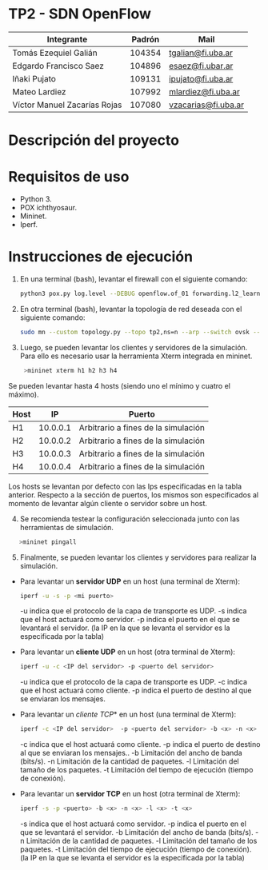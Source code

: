 
# TP2 - SDN OpenFlow

| Integrante                   | Padrón | Mail                |
|------------------------------|--------|---------------------|
| Tomás Ezequiel Galián        | 104354 | tgalian@fi.uba.ar   |
| Edgardo Francisco Saez       | 104896 | esaez@fi.ubar.ar    |
| Iñaki Pujato                 | 109131 | ipujato@fi.uba.ar   |
| Mateo Lardiez                | 107992 | mlardiez@fi.uba.ar  |
| Víctor Manuel Zacarías Rojas | 107080 | vzacarias@fi.uba.ar |


# Descripción del proyecto


# Requisitos de uso
 
- Python 3.
- POX ichthyosaur.
- Mininet.
- Iperf. 

# Instrucciones de ejecución

 1. En una terminal (bash), levantar el firewall con el siguiente comando:
    ```bash
    python3 pox.py log.level --DEBUG openflow.of_01 forwarding.l2_learning firewall
    ```
    
2. En otra terminal (bash), levantar la topología de red deseada con el siguiente comando:
    ```bash
    sudo mn --custom topology.py --topo tp2,ns=n --arp --switch ovsk --controller remote
   ```

3. Luego, se pueden levantar los clientes y servidores de la simulación. Para ello es necesario usar la herramienta
Xterm integrada en mininet.
   ```bash
    >mininet xterm h1 h2 h3 h4
    ```
Se pueden levantar hasta 4 hosts (siendo uno el mínimo y cuatro el máximo).
  
|Host| IP     | Puerto                              |
|----|--------|-------------------------------------|
|H1| 10.0.0.1 | Arbitrario a fines de la simulación |
|H2| 10.0.0.2 | Arbitrario a fines de la simulación |
|H3| 10.0.0.3 | Arbitrario a fines de la simulación |
|H4| 10.0.0.4 | Arbitrario a fines de la simulación |
   
Los hosts se levantan por defecto con las Ips especificadas en la tabla anterior. Respecto a la sección de puertos,
los mismos son especificados al momento de levantar algún cliente o servidor sobre un host.

4. Se recomienda testear la configuración seleccionada junto con las herramientas de simulación.
 ```bash
    >mininet pingall
 ```
5. Finalmente, se pueden levantar los clientes y servidores para realizar la simulación.

- Para levantar un **servidor UDP** en un host (una terminal de Xterm):
    ```bash
    iperf -u -s -p <mi puerto>
    ```
   -u indica que el protocolo de la capa de transporte es UDP.
   -s indica que el host actuará como servidor.
   -p indica el puerto en el que se levantará el servidor.
   (la IP en la que se levanta el servidor es la especificada por la tabla)
  
- Para levantar un **cliente UDP** en un host (otra terminal de Xterm):
    ```bash
    iperf -u -c <IP del servidor> -p <puerto del servidor>
    ```
   -u indica que el protocolo de la capa de transporte es UDP.
   -c indica que el host actuará como cliente.
   -p indica el puerto de destino al que se enviaran los mensajes.

- Para levantar un *cliente TCP** en un host (una terminal de Xterm):
    ```bash
    iperf -c <IP del servidor>  -p <puerto del servidor> -b <x> -n <x> -l <x> -t <x>

    ```
   -c indica que el host actuará como cliente.
   -p indica el puerto de destino al que se enviaran los mensajes..
   -b Limitación del ancho de banda (bits/s).
   -n Limitación de la cantidad de paquetes.
   -l Limitación del tamaño de los paquetes.
   -t Limitación del tiempo de ejecución (tiempo de conexión). 

- Para levantar un **servidor TCP** en un host (otra terminal de Xterm):
    ```bash
    iperf -s -p <puerto> -b <x> -n <x> -l <x> -t <x>
    ```
   -s indica que el host actuará como servidor.
   -p indica el puerto en el que se levantará el servidor.
   -b Limitación del ancho de banda (bits/s).
   -n Limitación de la cantidad de paquetes.
   -l Limitación del tamaño de los paquetes.
   -t Limitación del tiempo de ejecución (tiempo de conexión). 
   (la IP en la que se levanta el servidor es la especificada por la tabla)